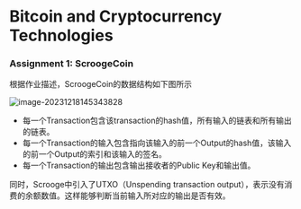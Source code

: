 # Bitcoin and Cryptocurrency Technologies

### Assignment 1: ScroogeCoin

根据作业描述，ScroogeCoin的数据结构如下图所示

![image-20231218145343828](README.assets/image-20231218145343828.png)

- 每一个Transaction包含该transaction的hash值，所有输入的链表和所有输出的链表。
- 每一个Transaction的输入包含指向该输入的前一个Output的hash值，该输入的前一个Output的索引和该输入的签名。
- 每一个Transaction的输出包含输出接收者的Public Key和输出值。

同时，Scrooge中引入了UTXO（Unspending transaction output），表示没有消费的余额数值。这样能够判断当前输入所对应的输出是否有效。

